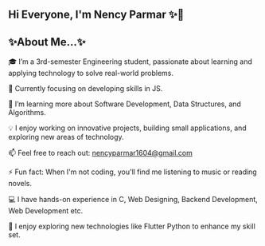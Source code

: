 ## Hi Everyone, I'm Nency Parmar ✨👋

<h2 class="text-center">✨About Me...✨</h2>

🎓 I’m a 3rd-semester Engineering student, passionate about learning and applying technology to solve real-world problems.

🔭 Currently focusing on developing skills in JS.

🌱 I’m learning more about Software Development, Data Structures, and Algorithms.

💡 I enjoy working on innovative projects, building small applications, and exploring new areas of technology.

📫 Feel free to reach out: nencyparmar1604@gmail.com

⚡ Fun fact: When I'm not coding, you'll find me listening to music or reading novels.

💻 I have hands-on experience in C, Web Designing, Backend Development, Web Development etc. 

🍃 I enjoy exploring new technologies like Flutter Python to enhance my skill set.
